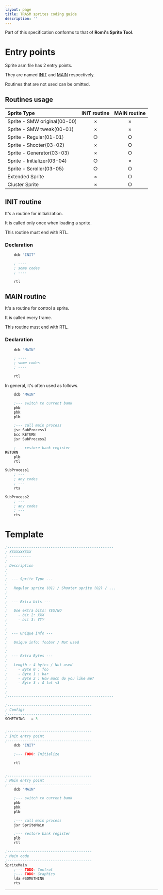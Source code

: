 ```yaml
---
layout: page
title: TRASM sprites coding guide
description: ''
---
```


Part of this specification conforms to that of **Romi's Sprite Tool**.

# Entry points

Sprite asm file has 2 entry points.

They are named [INIT](#init-routine) and [MAIN](#main-routine) respectively.

Routines that are not used can be omitted.

## Routines usage

|Sprite Type                 |INIT routine|MAIN routine|
|:---------------------------|:----------:|:----------:|
|Sprite - SMW original(00-00)|     ×     |     ×     |
|Sprite - SMW tweak(00-01)   |     ×     |     ×     |
|Sprite - Regular(01-01)     |     ○     |     ○     |
|Sprite - Shooter(03-02)     |     ×     |     ○     |
|Sprite - Generator(03-03)   |     ×     |     ○     |
|Sprite - Initializer(03-04) |     ○     |     ×     |
|Sprite - Scroller(03-05)    |     ○     |     ○     |
|Extended Sprite             |     ×     |     ○     |
|Cluster Sprite              |     ×     |     ○     |

## INIT routine

It's a routine for initialization.

It is called only once when loading a sprite.

This routine must end with RTL.

### Declaration

```asm
	dcb	"INIT"

	; ----
	; some codes
	; ----

	rtl
```

## MAIN routine

It's a routine for control a sprite.

It is called every frame.

This routine must end with RTL.

### Declaration

```asm
	dcb	"MAIN"

	; ----
	; some codes
	; ----

	rtl
```

In general, it's often used as follows.

```asm
	dcb	"MAIN"

	;--- switch to current bank
	phb
	phk
	plb

	;--- call main process
	jsr	SubProcess1
	bcc	RETURN
	jsr	SubProcess2

	;--- restore bank register
RETURN
	plb
	rtl

SubProcess1
	; ---
	; any codes
	; ---
	rts

SubProcess2
	; ---
	; any codes
	; ---
	rts

```

# Template

```asm
;-------------------------------------------------
; XXXXXXXXXX
; ----------
;
; Description
;
;
;  --- Sprite Type ---
;
;   Regular sprite (01) / Shooter sprite (02) / ...
;
;
;  --- Extra bits ---
;
;   Use extra bits: YES/NO
;     - bit 2: XXX
;     - bit 3: YYY
;
;
;  --- Unique info ---
;
;   Unique info: foobar / Not used
;
;
;  --- Extra Bytes ---
;
;   Length : 4 bytes / Not used
;     - Byte 0 : foo
;     - Byte 1 : bar
;     - Byte 2 : How much do you like me?
;     - Byte 3 : A lot <3
;
;
;-------------------------------------------------

;---------------------------------------
; Configs
;---------------------------------------
SOMETHING	= 3


;---------------------------------------
; Init entry point
;---------------------------------------
	dcb	"INIT"

	;--- TODO: Initialize

	rtl


;---------------------------------------
; Main entry point
;---------------------------------------
	dcb	"MAIN"

	;--- switch to current bank
	phb
	phk
	plb

	;--- call main process
	jsr	SpriteMain

	;--- restore bank register
	plb
	rtl

;---------------------------------------
; Main code
;---------------------------------------
SpriteMain
	;--- TODO: Control
	;--- TODO: Graphics
	lda	#SOMETHING
	rts
```

---


